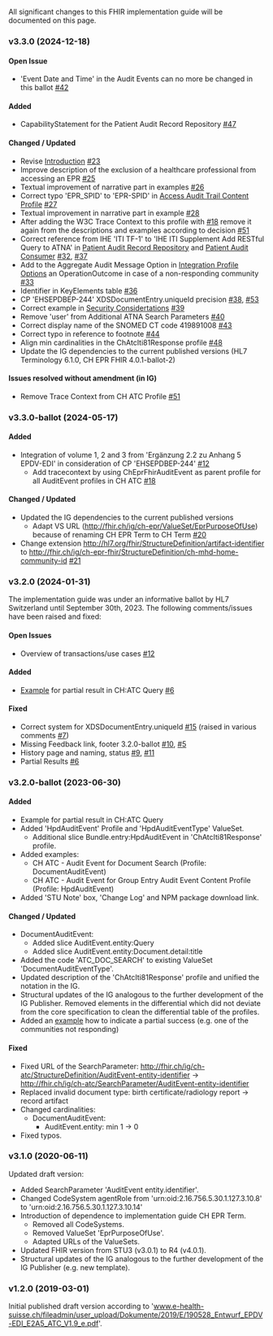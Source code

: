 
All significant changes to this FHIR implementation guide will be documented on this page.   

### v3.3.0 (2024-12-18)

#### Open Issue
* 'Event Date and Time' in the Audit Events can no more be changed in this ballot [#42](https://github.com/ehealthsuisse/ch-atc/issues/42)

#### Added
* CapabilityStatement for the Patient Audit Record Repository [#47](https://github.com/ehealthsuisse/ch-atc/issues/47) 

#### Changed / Updated
* Revise [Introduction](https://fhir.ch/ig/ch-atc/index.html#introduction) [#23](https://github.com/ehealthsuisse/ch-atc/issues/23)
* Improve description of the exclusion of a healthcare professional from accessing an EPR [#25](https://github.com/ehealthsuisse/ch-atc/issues/25)
* Textual improvement of narrative part in examples [#26](https://github.com/ehealthsuisse/ch-atc/issues/26)
* Correct typo 'EPR_SPID' to 'EPR-SPID' in [Access Audit Trail Content Profile](https://fhir.ch/ig/ch-atc/volume-3.html#access-audit-trail-content-profile) [#27](https://github.com/ehealthsuisse/ch-atc/issues/27)
* Textual improvement in narrative part in example [#28](https://github.com/ehealthsuisse/ch-atc/issues/28)
* After adding the W3C Trace Context to this profile with [#18](https://github.com/ehealthsuisse/ch-atc/issues/18) remove it again from the descriptions and examples according to decision [#51](https://github.com/ehealthsuisse/ch-atc/issues/51)
* Correct reference from IHE 'ITI TF-1' to 'IHE ITI Supplement Add RESTful Query to ATNA' in [Patient Audit Record Repository](https://fhir.ch/ig/ch-atc/volume-1.html#patient-audit-record-repository) and [Patient Audit Consumer](https://fhir.ch/ig/ch-atc/volume-1.html#patient-audit-consumer) [#32](https://github.com/ehealthsuisse/ch-atc/issues/32), [#37](https://github.com/ehealthsuisse/ch-atc/issues/37)
* Add to the Aggregate Audit Message Option in [Integration Profile Options](https://fhir.ch/ig/ch-atc/volume-1.html#integration-profile-options) an OperationOutcome in case of a non-responding community [#33](https://github.com/ehealthsuisse/ch-atc/issues/33)
* Identifier in KeyElements table [#36](https://github.com/ehealthsuisse/ch-atc/issues/36) 
* CP 'EHSEPDBEP-244' XDSDocumentEntry.uniqueId precision [#38](https://github.com/ehealthsuisse/ch-atc/issues/38), [#53](https://github.com/ehealthsuisse/ch-atc/issues/53) 
* Correct example in [Security Considertations](https://fhir.ch/ig/ch-atc/volume-2.html#security-considerations) [#39](https://github.com/ehealthsuisse/ch-atc/issues/39)
* Remove 'user' from Additional ATNA Search Parameters [#40](https://github.com/ehealthsuisse/ch-atc/issues/40)
* Correct display name of the SNOMED CT code 419891008 [#43](https://github.com/ehealthsuisse/ch-atc/issues/43)
* Correct typo in reference to footnote [#44](https://github.com/ehealthsuisse/ch-atc/issues/44)
* Align min cardinalities in the ChAtcIti81Response profile [#48](https://github.com/ehealthsuisse/ch-atc/issues/48)
* Update the IG dependencies to the current published versions (HL7 Terminology 6.1.0, CH EPR FHIR 4.0.1-ballot-2)

#### Issues resolved without amendment (in IG)
* Remove Trace Context from CH ATC Profile [#51](https://github.com/ehealthsuisse/ch-atc/issues/51)

### v3.3.0-ballot (2024-05-17)

#### Added
* Integration of volume 1, 2 and 3 from 'Ergänzung 2.2 zu Anhang 5 EPDV-EDI' in consideration of CP 'EHSEPDBEP-244' [#12](https://github.com/ehealthsuisse/ch-atc/issues/12)
   * Add tracecontext by using ChEprFhirAuditEvent as parent profile for all AuditEvent profiles in CH ATC [#18](https://github.com/ehealthsuisse/ch-atc/issues/18)

#### Changed / Updated
* Updated the IG dependencies to the current published versions
   * Adapt VS URL (http://fhir.ch/ig/ch-epr/ValueSet/EprPurposeOfUse) because of renaming CH EPR Term to CH Term [#20](https://github.com/ehealthsuisse/ch-atc/issues/20)
* Change extension http://hl7.org/fhir/StructureDefinition/artifact-identifier to http://fhir.ch/ig/ch-epr-fhir/StructureDefinition/ch-mhd-home-community-id [#21](https://github.com/ehealthsuisse/ch-atc/issues/21)


### v3.2.0 (2024-01-31)
The implementation guide was under an informative ballot by HL7 Switzerland until September 30th, 2023. The following comments/issues have been raised and fixed:

#### Open Issues
* Overview of transactions/use cases [#12](https://github.com/ehealthsuisse/ch-atc/issues/12) 

#### Added
* [Example](Bundle-ch-atc-iti-81-response-sample.xml.html) for partial result in CH:ATC Query [#6](https://github.com/ehealthsuisse/ch-atc/issues/6)

#### Fixed
* Correct system for XDSDocumentEntry.uniqueId [#15](https://github.com/ehealthsuisse/ch-atc/issues/15) (raised in various comments [#7](https://github.com/ehealthsuisse/ch-atc/issues/7))
* Missing Feedback link, footer 3.2.0-ballot [#10](https://github.com/ehealthsuisse/ch-atc/issues/10), [#5](https://github.com/ehealthsuisse/ch-atc/issues/5)
* History page and naming, status [#9](https://github.com/ehealthsuisse/ch-atc/issues/9), [#11](https://github.com/ehealthsuisse/ch-atc/issues/11)  
* Partial Results [#6](https://github.com/ehealthsuisse/ch-atc/issues/6) 

### v3.2.0-ballot (2023-06-30)

#### Added
* Example for partial result in CH:ATC Query
* Added 'HpdAuditEvent' Profile and 'HpdAuditEventType' ValueSet.
   * Additional slice Bundle.entry:HpdAuditEvent in 'ChAtcIti81Response' profile.
* Added examples:
   * CH ATC - Audit Event for Document Search (Profile: DocumentAuditEvent)
   * CH ATC - Audit Event for Group Entry Audit Event Content Profile (Profile: HpdAuditEvent)
* Added 'STU Note' box, 'Change Log' and NPM package download link.

#### Changed / Updated
* DocumentAuditEvent:
   * Added slice AuditEvent.entity:Query
   * Added slice AuditEvent.entity:Document.detail:title
* Added the code 'ATC_DOC_SEARCH' to existing ValueSet 'DocumentAuditEventType'.
* Updated description of the 'ChAtcIti81Response' profile and unified the notation in the IG.
* Structural updates of the IG analogous to the further development of the IG Publisher. Removed elements in the differential which did not deviate from the core specification to clean the differential table of the profiles.
* Added an [example](Bundle-ch-atc-iti-81-response-sample.xml.html) how to indicate a partial success (e.g. one of the communities not responding)

#### Fixed
* Fixed URL of the SearchParameter: http://fhir.ch/ig/ch-atc/StructureDefinition/AuditEvent-entity-identifier -> http://fhir.ch/ig/ch-atc/SearchParameter/AuditEvent-entity-identifier
* Replaced invalid document type: birth certificate/radiology report -> record artifact
* Changed cardinalities:
   * DocumentAuditEvent: 
      * AuditEvent.entity: min 1 -> 0
* Fixed typos. 

### v3.1.0 (2020-06-11)
Updated draft version:
* Added SearchParameter 'AuditEvent entity.identifier'.
* Changed CodeSystem agentRole from 'urn:oid:2.16.756.5.30.1.127.3.10.8' to 'urn:oid:2.16.756.5.30.1.127.3.10.14'
* Introduction of dependence to implementation guide CH EPR Term.
   * Removed all CodeSystems.
   * Removed ValueSet 'EprPurposeOfUse'.
   * Adapted URLs of the ValueSets.
* Updated FHIR version from STU3 (v3.0.1) to R4 (v4.0.1).
* Structural updates of the IG analogous to the further development of the IG Publisher (e.g. new template).

### v1.2.0 (2019-03-01)
Initial published draft version according to 'www.e-health-suisse.ch/fileadmin/user_upload/Dokumente/2019/E/190528_Entwurf_EPDV-EDI_E2A5_ATC_V1.9_e.pdf'.